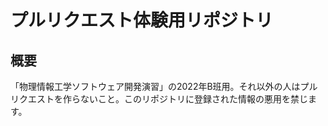 # プルリクエスト体験用リポジトリ

## 概要

「物理情報工学ソフトウェア開発演習」の2022年B班用。それ以外の人はプルリクエストを作らないこと。このリポジトリに登録された情報の悪用を禁じます。
